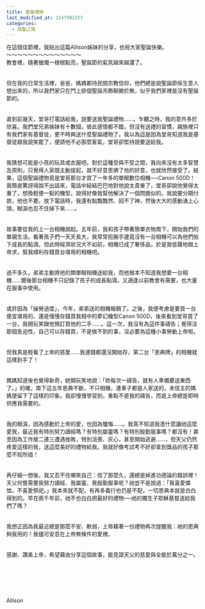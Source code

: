 ```yaml
---
title: 聖誕禮物
last_modified_at: 1547992257
categories:
  - 成聖之路
---
```


在這個佳節裡，我貼出這篇Allison姊妹的分享，也祝大家聖誕快樂。<!--more--><br>～～～～～～～～～～～～～～<br>教會裡，隨著蠟燭一根根點亮，聖誕節的氣氛越來越濃了。<br><br><br>但在我的日常生活裡，爸爸、媽媽都持民間宗教信仰，他們總是說聖誕節係生意人想出來的，所以我們家只在門上掛個聖誕吊飾聊勝於無，似乎我們家裡是沒有聖誕節的。<br><br><br>直到前幾天，堂哥打電話給我，說要送我聖誕禮物……。乍聽之時，我的意外多於欣喜。我們堂兄弟姊妹有十數個，彼此感情都不錯，但沒有送禮的習慣，親族裡只有我們家有基督徒，更不時興送什麼聖誕禮物了。我以為這是因為堂哥知道我是基督徒跟我說笑罷了，便請他不必那麼客氣，堂哥卻堅持說要送給我。<br><br><br>我猜想可能是小孩的玩具或衣服吧。對於這種受與不受之間，我向來沒有太多智慧及原則，只覺得人家既主動提起，就不好意思拂了他的好意，也就欣然接受了。結果，這個聖誕禮物竟是堂哥那台才買了一年多的單眼數位相機──Canon 500D！<br>我簡直驚訝得說不出話來，電話中結結巴巴地對他說太貴重了，堂哥卻說他覺得太重了，想換輕便一點的機型，說得好像我幫他解決了一個問題似的。我說要分期付款，他也不要。放下電話時，我還有點飄飄然、回不了神，然後大大的感動湧上心頭，眼淚也忍不住掉下來……。<br><br><br>故事要從我的上一台相機說起。五年前，我和孩子帶著簡單衣物南下，開始我們的單親生活。看著孩子們一天天長大，我常常扼腕手邊竟沒有一台相機可以為他們拍下成長的點滴，但此時經濟狀況大不如前，相機已成了奢侈品，於是我低聲地跟上帝求，幫我順利存錢買台堪用的相機吧。<br><br><br>過不多久，弟弟主動將他的類單眼相機送給我，而他根本不知道我想要一台相機……爾後那台相機不只記錄了孩子的成長點滴，又適逢以前教會有需要，也大量在服事中使用。<br><br><br>或許因為「操勞過度」，今年，弟弟送的相機報銷了。之後，我便考慮是要買一台便宜堪用的、還是慢慢存錢買我相中的夢幻機型Canon 500D，後來看到堂哥買了一台，我開玩笑跟他預訂買他的二手……。這一次，我沒有為這件事禱告；覺得沒那個急迫性，自己可以存錢買，不是做不到的事，沒必要為這種小事勞動上帝啦。<br><br><br>但我真是輕看了上帝的慈愛……我連錢都還沒開始存，第二台「恩典牌」的相機就這樣到手了！<br><br><br>媽媽知道後也覺得新奇，她開玩笑地說：「妳每次一禱告，就有人準備要送東西了。」的確，南下這五年恩典不斷，不只相機，連車子都是人家送的，未信主的媽媽便留下了這樣的印象。我卻慢慢學習到，重點不是我的禱告，而是上帝總是即時供應我需要的。<br><br><br>我的眼淚，因為感動於上帝的愛，也因為懺悔……。我真不知道我憑什麼讓祂這麼愛我，最近我有特別努力讀經嗎？有特別屬靈嗎？有特別殷勤服事嗎？都沒有！甚至因為工作接二連三遭遇挫敗，特別沮喪、灰心，甚至開始逃避……，但天父仍然疼愛這樣的我，送這麼美好的禮物給我。我就好像考試考不好卻拿到獎品的孩子那麼不知所措！<br><br><br>再仔細一想後，我又忍不住嘲笑自己：信了那麼久，還總是掉進功德論的錯誤裡！天父何嘗需要我努力讀經、我屬靈、我殷勤服事呢？祂豈不是說過：「我喜愛憐恤，不喜愛祭祀。」我本來就不配，有再多義行也仍是不配，一切恩典本就是白白得到的。早在兩千年前，祂不也白白把最好的禮物──祂的獨生子耶穌基督送給我們了嗎？<br><br><br>我想正因為我最近總是那麼不安、軟弱，上帝藉著一份禮物再次提醒我：祂的恩典夠我用的！我儘可安息在上帝無條件的愛裡。<br><br><br>感謝、讚美上帝，希望藉由分享這個故事，能見證天父的慈愛與全能於萬分之一。<br><br><br><br><br><br><br>Allison<br><br><br><br><br><br><br><br>
